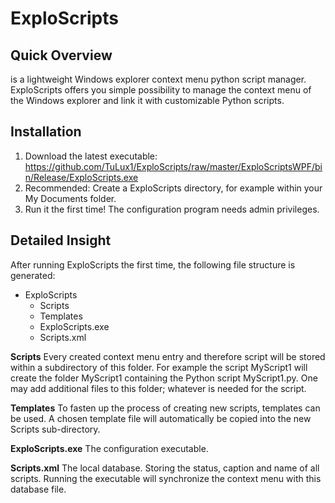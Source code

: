 # ExploScripts
## Quick Overview
is a lightweight Windows explorer context menu python script manager. ExploScripts offers you simple possibility to manage the context menu of the Windows explorer and link it with customizable Python scripts.

## Installation
1. Download the latest executable: https://github.com/TuLux1/ExploScripts/raw/master/ExploScriptsWPF/bin/Release/ExploScripts.exe
2. Recommended: Create a ExploScripts directory, for example within your My Documents folder.
3. Run it the first time! The configuration program needs admin privileges.

## Detailed Insight
After running ExploScripts the first time, the following file structure is generated:
* ExploScripts
  * Scripts
  * Templates
  * ExploScripts.exe
  * Scripts.xml

**Scripts**
Every created context menu entry and therefore script will be stored within a subdirectory of this folder. For example the script MyScript1 will create the folder MyScript1 containing the Python script MyScript1.py. One may add additional files to this folder; whatever is needed for the script.

**Templates**
To fasten up the process of creating new scripts, templates can be used. A chosen template file will automatically be copied into the new Scripts sub-directory.

**ExploScripts.exe**
The configuration executable.

**Scripts.xml**
The local database. Storing the status, caption and name of all scripts. Running the executable will synchronize the context menu with this database file.
